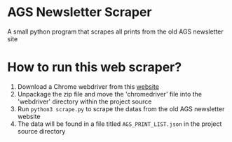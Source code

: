 # AGS Newsletter Scraper
A small python program that scrapes all prints from the old AGS newsletter site

# How to run this web scraper?
1. Download a Chrome webdriver from this [website](https://chromedriver.chromium.org/downloads)
2. Unpackage the zip file and move the 'chromedriver' file into the 'webdriver' directory within the project source
3. Run ```python3 scrape.py``` to scrape the datas from the old AGS newsletter website
4. The data will be found in a file titled ```AGS_PRINT_LIST.json``` in the project source directory
